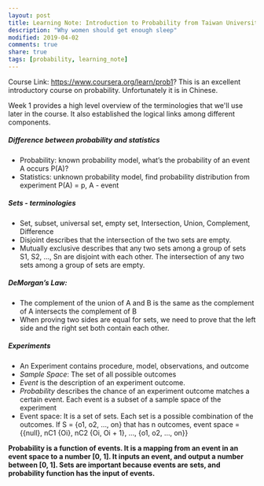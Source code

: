 ```yaml
---
layout: post
title: Learning Note: Introduction to Probability from Taiwan University
description: "Why women should get enough sleep"
modified: 2019-04-02
comments: true
share: true
tags: [probability, learning_note]
---
```


Course Link: https://www.coursera.org/learn/prob1?
This is an excellent introductory course on probability. Unfortunately it is in Chinese.

Week 1 provides a high level overview of the terminologies that we'll use later in the course. It also established the logical links among different components. 

##### Difference between probability and statistics
- Probability: known probability model, what’s the probability of an event A occurs P(A)?
- Statistics: unknown probability model, find probability distribution from experiment
P(A) = p, A - event

##### Sets - terminologies

- Set, subset, universal set, empty set, Intersection, Union, Complement, Difference
- Disjoint describes that the intersection of the two sets are empty.
- Mutually exclusive describes that any two sets among a group of sets S1, S2, …, Sn are disjoint with each other. The intersection of any two sets among a group of sets are empty.

##### DeMorgan’s Law:

- The complement of the union of A and B is the same as the complement of A intersects the complement of B
- When proving two sides are equal for sets, we need to prove that the left side and the right set both contain each other. 

##### Experiments
- An Experiment contains procedure, model, observations, and outcome
- *Sample Space*: The set of all possible outcomes
- *Event* is the description of an experiment outcome.
- *Probability* describes the chance of an experiment outcome matches a certain event. Each event is a subset of a sample space of the experiment
- Event space: It is a set of sets. Each set is a possible combination of the outcomes. If S = {o1, o2, …, on} that has n outcomes, event space = {{null}, nC1 {Oi}, nC2 {Oi, Oi + 1}, …, {o1, o2, …, on}}

__Probability is a function of events. It is a mapping from an event in an event space to a number [0, 1]. It inputs an event, and output a number between [0, 1]. Sets are important because events are sets, and probability function has the input of events.__




